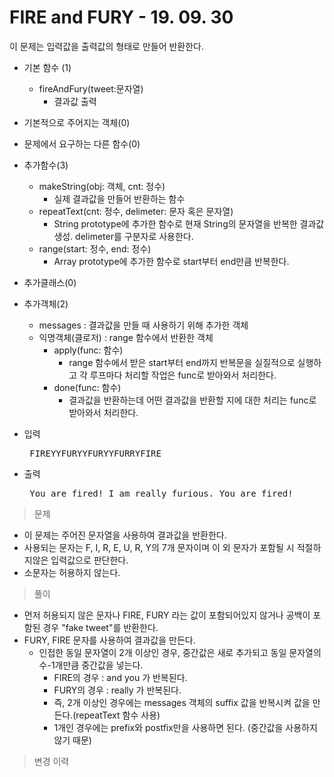 # FIRE and FURY - 19. 09. 30

이 문제는 입력값을 출력값의 형태로 만들어 반환한다.

- 기본 함수 (1)
  - fireAndFury(tweet:문자열)
    - 결과값 출력
- 기본적으로 주어지는 객체(0)
- 문제에서 요구하는 다른 함수(0)
- 추가함수(3)
  - makeString(obj: 객체, cnt: 정수)
    - 실제 결과값을 만들어 반환하는 함수
  - repeatText(cnt: 정수, delimeter: 문자 혹은 문자열)
    - String prototype에 추가한 함수로 현재 String의 문자열을 반복한 결과값 생성. delimeter를 구분자로 사용한다.
  - range(start: 정수, end: 정수)
    - Array prototype에 추가한 함수로 start부터 end만큼 반복한다.  
- 추가클래스(0)
- 추가객체(2)
  - messages : 결과값을 만들 때 사용하기 위해 추가한 객체
  - 익명객체(클로저) : range 함수에서 반환한 객체
    - apply(func: 함수)
      - range 함수에서 받은 start부터 end까지 반복문을 실질적으로 실행하고 각 루프마다 처리할 작업은 func로 받아와서 처리한다.
    - done(func: 함수)
      - 결과값을 반환하는데 어떤 결과값을 반환할 지에 대한 처리는 func로 받아와서 처리한다.

- 입력
  <pre> FIREYYFURYYFURYYFURRYFIRE </pre>
 
- 출력
  <pre> You are fired! I am really furious. You are fired! </pre>

> 문제
  - 이 문제는 주어진 문자열을 사용하여 결과값을 반환한다.
  - 사용되는 문자는 F, I, R, E, U, R, Y의 7개 문자이며 이 외 문자가 포함될 시 적절하지않은 입력값으로 판단한다.
  - 소문자는 허용하지 않는다.

> 풀이
  - 먼저 허용되지 않은 문자나 FIRE, FURY 라는 값이 포함되어있지 않거나 공백이 포함된 경우 "fake tweet"를 반환한다.
  - FURY, FIRE 문자를 사용하여 결과값을 만든다.
    - 인접한 동일 문자열이 2개 이상인 경우, 중간값은 새로 추가되고 동일 문자열의 수-1개만큼 중간값을 넣는다.
      - FIRE의 경우 : and you 가 반복된다.
      - FURY의 경우 : really 가 반복된다.
      - 즉, 2개 이상인 경우에는 messages 객체의 suffix 값을 반복시켜 값을 만든다.(repeatText 함수 사용)
      - 1개인 경우에는 prefix와 postfix만을 사용하면 된다. (중간값을 사용하지 않기 때문)

>변경 이력
